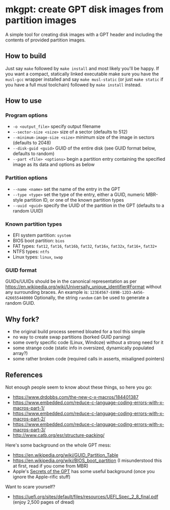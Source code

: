 # mkgpt: create GPT disk images from partition images

A simple tool for creating disk images with a GPT header and including the
contents of provided partition images.

## How to build

Just say `make` followed by `make install` and most likely you'll be happy.
If you want a compact, statically linked executable make sure you have the
`musl-gcc` wrapper installed and say `make musl-static` (or just `make static`
if you have a full musl toolchain) followed by `make install` instead.

## How to use

### Program options

- `-o <output_file>`
  specify output filename
- `--sector-size <size>`
  size of a sector (defaults to 512)
- `--minimum-image-size <size>`
  minimum size of the image in sectors (defaults to 2048)
- `--disk-guid <guid>`
  GUID of the entire disk (see GUID format below, defaults to random)
- `--part <file> <options>`
  begin a partition entry containing the specified image as its data and
  options as below

### Partition options

- `--name <name>`
  set the name of the entry in the GPT
- `--type <type>`
  set the type of the entry, either a GUID, numeric MBR-style partition ID, or
  one of the known partition types
- `--uuid <guid>`
  specify the UUID of the partition in the GPT (defaults to a random UUID)

### Known partition types

- EFI system partition: `system`
- BIOS boot partition: `bios`
- FAT types: `fat12`, `fat16`, `fat16b`, `fat32`, `fat16x`, `fat32x`, `fat16+`,
  `fat32+`
- NTFS types: `ntfs`
- Linux types: `linux`, `swap`

### GUID format

GUIDs/UUIDs should be in the canonical representation as per
https://en.wikipedia.org/wiki/Universally_unique_identifier#Format
without any surrounding braces.
An example is:
`123E4567-E89B-12D3-A456-426655440000`
Optionally, the string `random` can be used to generate a random GUID.

## Why fork?

- the original build process seemed bloated for a tool this simple
- no way to create swap partitions (borked GUID parsing)
- some overly specific code (Linux, Windoze) without a strong need for it
- some strange code (static info in oversized, dynamically populated array?)
- some rather broken code (required calls in asserts, misaligned pointers)

## References

Not enough people seem to know about these things, so here you go:

- https://www.drdobbs.com/the-new-c-x-macros/184401387
- https://www.embedded.com/reduce-c-language-coding-errors-with-x-macros-part-1/
- https://www.embedded.com/reduce-c-language-coding-errors-with-x-macros-part-2/
- https://www.embedded.com/reduce-c-language-coding-errors-with-x-macros-part-3/
- http://www.catb.org/esr/structure-packing/

Here's some background on the whole GPT mess:

- https://en.wikipedia.org/wiki/GUID_Partition_Table
- https://en.wikipedia.org/wiki/BIOS_boot_partition
  (I misunderstood this at first, read if you come from MBR)
- Apple's [Secrets of the GPT](https://developer.apple.com/library/archive/technotes/tn2166/_index.html)
  has some useful background (once you ignore the Apple-rific stuff)

Want to scare yourself?

- https://uefi.org/sites/default/files/resources/UEFI_Spec_2_8_final.pdf
  (enjoy 2,500 pages of dread)
